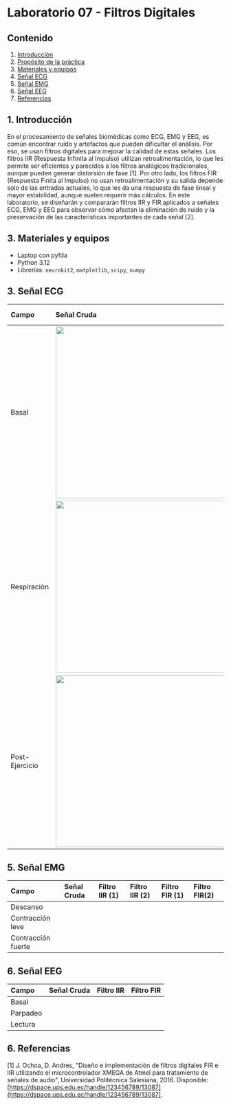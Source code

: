 # Laboratorio 07 - Filtros Digitales
## Contenido
1. [Introducción](#id1)
2. [Propósito de la práctica](#id2)
3. [Materiales y equipos](#id3)
4. [Señal ECG](#id4)
5. [Señal EMG](#id5)
6. [Señal EEG](#id6)
7. [Referencias](#id7)

## 1. Introducción <a name="id1"></a>

En el procesamiento de señales biomédicas como ECG, EMG y EEG, es común encontrar ruido y artefactos que pueden dificultar el análisis. Por eso, se usan filtros digitales para mejorar la calidad de estas señales. Los filtros IIR (Respuesta Infinita al Impulso) utilizan retroalimentación, lo que les permite ser eficientes y parecidos a los filtros analógicos tradicionales, aunque pueden generar distorsión de fase [1]. Por otro lado, los filtros FIR (Respuesta Finita al Impulso) no usan retroalimentación y su salida depende solo de las entradas actuales, lo que les da una respuesta de fase lineal y mayor estabilidad, aunque suelen requerir más cálculos. En este laboratorio, se diseñarán y compararán filtros IIR y FIR aplicados a señales ECG, EMG y EEG para observar cómo afectan la eliminación de ruido y la preservación de las características importantes de cada señal [2].


## 3. Materiales y equipos <a name="id3"></a>

- Laptop con pyfda
- Python 3.12
- Librerías: `neurokit2`, `matplotlib`, `scipy`, `numpy`

## 3. Señal ECG <a name="id4"></a>


| Campo | Señal Cruda | Filtro IIR | Filtro FIR |
|:---------|:-----------------|:---------|:-----------------|
| Basal | <img src="./ImagesL4/ecg_cruda_1der_reposo.png" width="800" height="400"> |
| Respiración | <img src="./ImagesL4/ecg_cruda_2der_reposo.png" width="800" height="400"> |
| Post-Ejercicio | <img src="./ImagesL4/ecg_cruda_3der_reposo.png" width="800" height="400"> |



## 5. Señal EMG <a name="id5"></a>

| Campo | Señal Cruda | Filtro IIR (1) | Filtro IIR (2) | Filtro FIR (1) | Filtro FIR(2) |
|:---------|:-----------------|:---------|:-----------------|:---------|:-----------------|
| Descanso |  |
| Contracción leve |  |
| Contracción fuerte |  |

## 6. Señal EEG <a name="id6"></a>

| Campo | Señal Cruda | Filtro IIR | Filtro FIR |
|:---------|:-----------------|:---------|:-----------------|
| Basal |  |
| Parpadeo |  |
| Lectura |  |

## 6. Referencias <a name="id7"></a>

[1] J. Ochoa, D. Andres, "Diseño e implementación de filtros digitales FIR e IIR utilizando el microcontrolador XMEGA de Atmel para tratamiento de señales de audio", Universidad Politécnica Salesiana, 2016. Disponible: [https://dspace.ups.edu.ec/handle/123456789/13087](https://dspace.ups.edu.ec/handle/123456789/13087].


